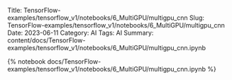 Title: TensorFlow-examples/tensorflow_v1/notebooks/6_MultiGPU/multigpu_cnn
Slug: TensorFlow-examples/tensorflow_v1/notebooks/6_MultiGPU/multigpu_cnn
Date: 2023-06-11
Category: AI
Tags: AI
Summary: content/docs/TensorFlow-examples/tensorflow_v1/notebooks/6_MultiGPU/multigpu_cnn.ipynb

{% notebook docs/TensorFlow-examples/tensorflow_v1/notebooks/6_MultiGPU/multigpu_cnn.ipynb %}